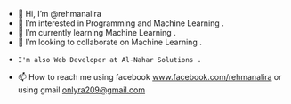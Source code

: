 - 👋 Hi, I’m @rehmanalira
- 👀 I’m interested in Programming and Machine Learning .
- 🌱 I’m currently learning Machine Learning . 
- 💞️ I’m looking to collaborate on Machine Learning . 
-     I'm also Web Developer at Al-Nahar Solutions .
- 📫 How to reach me using facebook www.facebook.com/rehmanalira or using gmail onlyra209@gmail.com 

<!---
rehmanalira/rehmanalira is a ✨ special ✨ repository because its `README.md` (this file) appears on your GitHub profile.
You can click the Preview link to take a look at your changes.
--->
